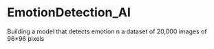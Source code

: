 # EmotionDetection_AI
Building a model that detects emotion n a dataset of 20,000 images of 96*96 pixels
